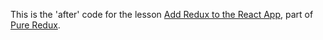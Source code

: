 This is the 'after' code for the lesson [Add Redux to the React App](https://daveceddia.podia.com/courses/pure-redux/53990-the-basics/152878-add-redux-to-the-react-app), part of [Pure Redux](https://daveceddia.com/pure-redux/).
